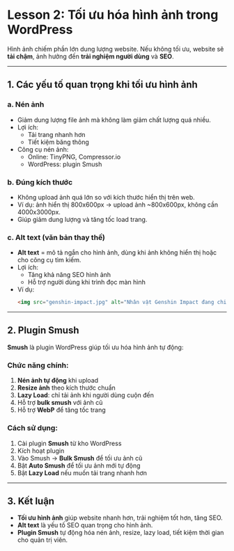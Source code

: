 # Lesson 2: Tối ưu hóa hình ảnh trong WordPress

Hình ảnh chiếm phần lớn dung lượng website. Nếu không tối ưu, website sẽ **tải chậm**, ảnh hưởng đến **trải nghiệm người dùng** và **SEO**.  

---

## 1. Các yếu tố quan trọng khi tối ưu hình ảnh

### a. Nén ảnh
- Giảm dung lượng file ảnh mà không làm giảm chất lượng quá nhiều.
- Lợi ích:
  - Tải trang nhanh hơn
  - Tiết kiệm băng thông
- Công cụ nén ảnh:
  - Online: TinyPNG, Compressor.io
  - WordPress: plugin Smush

### b. Đúng kích thước
- Không upload ảnh quá lớn so với kích thước hiển thị trên web.
- Ví dụ: ảnh hiển thị 800x600px → upload ảnh ~800x600px, không cần 4000x3000px.
- Giúp giảm dung lượng và tăng tốc load trang.

### c. Alt text (văn bản thay thế)
- **Alt text** = mô tả ngắn cho hình ảnh, dùng khi ảnh không hiển thị hoặc cho công cụ tìm kiếm.
- Lợi ích:
  - Tăng khả năng SEO hình ảnh
  - Hỗ trợ người dùng khi trình đọc màn hình
- Ví dụ:  
  ```html
  <img src="genshin-impact.jpg" alt="Nhân vật Genshin Impact đang chiến đấu">
  ```

---

## 2. Plugin Smush

**Smush** là plugin WordPress giúp tối ưu hóa hình ảnh tự động:

### Chức năng chính:
1. **Nén ảnh tự động** khi upload
2. **Resize ảnh** theo kích thước chuẩn
3. **Lazy Load**: chỉ tải ảnh khi người dùng cuộn đến
4. Hỗ trợ **bulk smush** với ảnh cũ
5. Hỗ trợ **WebP** để tăng tốc trang

### Cách sử dụng:
1. Cài plugin **Smush** từ kho WordPress
2. Kích hoạt plugin
3. Vào Smush → **Bulk Smush** để tối ưu ảnh cũ
4. Bật **Auto Smush** để tối ưu ảnh mới tự động
5. Bật **Lazy Load** nếu muốn tải trang nhanh hơn

---

## 3. Kết luận

- **Tối ưu hình ảnh** giúp website nhanh hơn, trải nghiệm tốt hơn, tăng SEO.
- **Alt text** là yếu tố SEO quan trọng cho hình ảnh.
- **Plugin Smush** tự động hóa nén ảnh, resize, lazy load, tiết kiệm thời gian cho quản trị viên.
